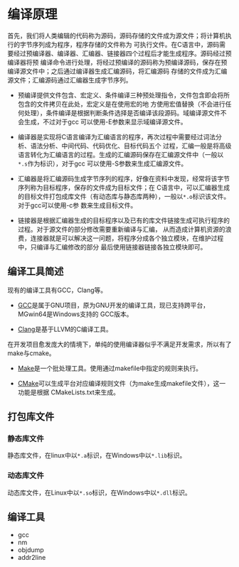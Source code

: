 # 编译原理

首先，我们将人类编辑的代码称为源码，源码存储的文件成为源文件；将计算机执行的字节序列成为程序，程序存储的文件称为
可执行文件。在C语言中，源码需要经过预编译器、编译器、汇编器、链接器四个过程后才能生成程序。源码经过预编译器将预
编译命令进行处理，将经过预编译的源码称为预编译源码，保存在预编译源文件中；之后通过编译器生成汇编源码，将汇编源码
存储的文件成为汇编源文件；汇编源码通过汇编器生成字节序列。

* 预编译提供文件包含、宏定义、条件编译三种预处理指令，文件包含即会将所包含的文件拷贝在此处，宏定义是在使用宏的地
方使用宏值替换（不会进行任何处理），条件编译是根据判断条件选择是否编译该段源码。域编译源文件不会生成，不过对于gcc
可以使用-E参数来显示域编译源文件。

[//]: # (@issue: 如何生成域编译文件好像不知道。现在只能使用管道的方式生成域编译文件。)

* 编译器是实现将C语言编译为汇编语言的程序，再次过程中需要经过词法分析、语法分析、中间代码、代码优化、目标代码五个
过程，汇编一般是将高级语言转化为汇编语言的过程。生成的汇编源码保存在汇编源文件中（一般以`*.s`作为标识），对于gcc
可以使用-S参数来生成汇编源文件。

[//]: # (@idea: 该汇编文件是否与OS或者硬件平台相关。)

* 汇编器是将汇编源码生成字节序列的程序，好像在资料中发现，经常将该字节序列称为目标程序，保存的文件成为目标文件；在
C语言中，可以汇编器生成的目标文件打包成库文件（有动态库与静态库两种），一般以`*.o`标识该文件。对于gcc可以使用-c参
数来生成目标文件。

[//]: # (@note： 作为扩展，可以了解一下反汇编器。objdump )

* 链接器是根据汇编器生成的目标程序以及已有的库文件链接生成可执行程序的过程。对于源文件的部分修改需要重新编译与汇编，
从而造成计算机资源的浪费，连接器就是可以解决这一问题，将程序分成各个独立模块，在维护过程中，只编译与汇编修改的部分
最后使用链接器链接各独立模块即可。

[//]: # (@issue: 链接器的具体工作过程是什么。)

## 编译工具简述

现有的编译工具有GCC，Clang等。

* [GCC](https://gcc.gnu.org/)是属于GNU项目，原为GNU开发的编译工具，现已支持跨平台，MGwin64是Windows支持的
GCC版本。

* [Clang](https://clang.llvm.org/)是基于LLVM的C编译工具。

在开发项目愈发庞大的情境下，单纯的使用编译器似乎不满足开发需求，所以有了make与cmake。

* [Make]()是一个批处理工具。使用通过makefile中指定的规则来执行。

* [CMake](https://cmake.org/)可以生成平台对应编译规则文件（为make生成makefile文件），这一功能是根据
CMakeLists.txt来生成。

## 打包库文件

### 静态库文件

静态库文件，在linux中以`*.a`标识，在Windows中以`*.lib`标识。


### 动态库文件

动态库文件，在Linux中以`*.so`标识，在Windows中以`*.dll`标识。



## 编译工具

* gcc
* nm
* objdump
* addr2line

